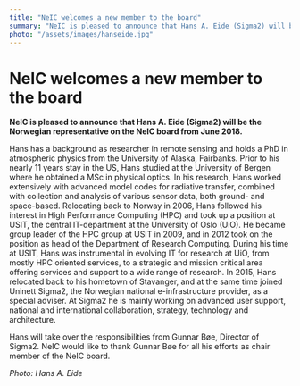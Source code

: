 ```yaml
---
title: "NeIC welcomes a new member to the board"
summary: "NeIC is pleased to announce that Hans A. Eide (Sigma2) will be the Norwegian representative on the NeIC board from June 2018."
photo: "/assets/images/hanseide.jpg"
---
```


NeIC welcomes a new member to the board
===========================

**NeIC is pleased to announce that Hans A. Eide (Sigma2) will be the Norwegian representative on the NeIC board from June 2018.** 

Hans has a background as researcher in remote sensing and holds a PhD in atmospheric physics from the University of Alaska, Fairbanks.
Prior to his nearly 11 years stay in the US, Hans studied at the University of Bergen where he obtained a MSc in physical optics. In his 
research, Hans worked extensively with advanced model codes for radiative transfer, combined with collection and analysis of various sensor
data, both ground- and space-based. Relocating back to Norway in 2006, Hans followed his interest in High Performance Computing (HPC) and
took up a position at USIT, the central IT-department at the University of Oslo (UiO). He became group leader of the HPC group at USIT in 
2009, and in 2012 took on the position as head of the Department of Research Computing. During his time at USIT, Hans was instrumental in
evolving IT for research at UiO, from mostly HPC oriented services, to a strategic and mission critical area offering services and support
to a wide range of research. In 2015, Hans relocated back to his hometown of Stavanger, and at the same time joined Uninett Sigma2, the 
Norwegian national e-infrastructure provider, as a special adviser. At Sigma2 he is mainly working on advanced user support, national and
international collaboration, strategy, technology and architecture.

Hans will take over the responsibilities from Gunnar Bøe, Director of Sigma2. NeIC would like to thank Gunnar Bøe for all his efforts as
chair member of the NeIC board.  

*Photo: Hans A. Eide*
